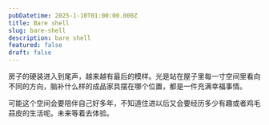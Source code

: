```yaml
---
pubDatetime: 2025-1-10T01:00:00.000Z
title: Bare shell
slug: bare-shell
description: bare shell
featured: false
draft: false
---
```


房子的硬装进入到尾声，越来越有最后的模样。光是站在屋子里每一寸空间里看向不同的方向，脑补什么样的成品家具摆在哪个位置，都是一件充满幸福事情。

可能这个空间会要陪伴自己好多年，不知道住进以后又会要经历多少有趣或者鸡毛蒜皮的生活呢。未来等着去体验。